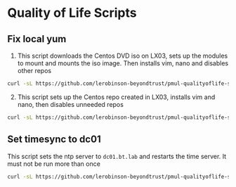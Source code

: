 # Quality of Life Scripts

## Fix local yum 

1. This script downloads the Centos DVD iso on LX03, sets up the modules to mount and mounts the iso image. Then installs vim, nano and disables other repos

```bash
curl -sL https://github.com/lerobinson-beyondtrust/pmul-qualityoflife-scripts/raw/main/lx03only.sh | bash -s
```
2. This script sets up the Centos repo created in LX03, installs vim and nano, then disables unneeded repos

```bash
curl -sL https://github.com/lerobinson-beyondtrust/pmul-qualityoflife-scripts/raw/main/lx01andlx02.sh | bash -s
```

## Set timesync to dc01

This script sets the ntp server to `dc01.bt.lab` and restarts the time server. It must not be run more than once

```bash
curl -sL https://github.com/lerobinson-beyondtrust/pmul-qualityoflife-scripts/raw/main/timefix.sh | bash -s
```

